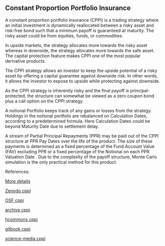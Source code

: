 ## Constant Proportion Portfolio Insurance 
   
A constant proportion portfolio insurance (CPPI) is a trading strategy where an initial investment is dynamically reallocated between a risky asset and risk-free bond such that a minimum payoff is guaranteed at maturity. The risky asset could be from equities, funds, or commodities.

In upside markets, the strategy allocates more towards the risky asset whereas in downside, the strategy allocates more towards the safe asset. The capital protection feature makes CPPI one of the most popular derivative products. 

The CPPI strategy allows an investor to keep the upside potential of a risky asset by offering a capital guarantee against downside risk. In other words, it allows the investor to expose to upside while protecting against downside. 

As the CPPI strategy is inherently risky and the final payoff is principal-protected, the structure can somewhat be viewed as a zero coupon bond plus a call option on the CPPI strategy.

A notional Portfolio keeps track of any gains or losses from the strategy. Holdings in the notional portfolio are rebalanced on Calculation Dates, according to a predetermined formula. Here Calculation Dates could be beyond Maturity Date due to settlement delay.

A stream of Partial Principal Repayments (PPR) may be paid out of the CPPI structure at PPR Pay Dates over the life of the product. The size of these payments is determined as a fixed percentage of the Fund Account Value (FAV) excluding PPR or a fixed percentage of the Notional on each PPR Valuation Date
.
Due to the complexity of the payoff structure, Monte Carlo simulation is the only practical method for this product. 

 


References:
   
[More details](./EqCppi-19.pdf)   

[Zenodo cppi](https://zenodo.org/record/4645827#.YpPaC8PMKUk)

[OSF cppi](https://osf.io/rcf93/download)

[archive cppi](https://ia803406.us.archive.org/32/items/eq-cppi-19/EqCppi-archive.pdf)  

[hcommons cppi](https://hcommons.org/deposits/download/hc:38648/CONTENT/eqcppi-19.pdf)

[gitbook cppi](https://deripricing.gitbook.io/cppi-pricing/)

[science-media cppi](https://science-media.org/userfiles/1020/presentations/1020_presentation_516.pdf)